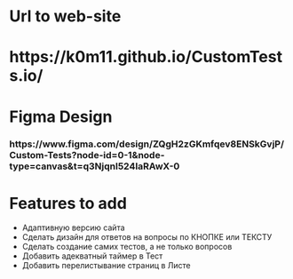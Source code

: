 <h1>Url to web-site<h1
<h3> https://k0m11.github.io/CustomTests.io/
</h3>
<h1>
  Figma Design
</h1>
<h3> https://www.figma.com/design/ZQgH2zGKmfqev8ENSkGvjP/Custom-Tests?node-id=0-1&node-type=canvas&t=q3Njqnl524IaRAwX-0
</h3>

<h1>Features to add</h1>
<ul>
  <li>Адаптивную версию сайта</li>
  <li>Сделать дизайн для ответов на вопросы по КНОПКЕ или ТЕКСТУ</li>
  <li>Сделать создание самих тестов, а не только вопросов</li>
  <li>Добавить адекватный таймер в Тест</li>
  <li>Добавить перелистывание страниц в Листе</li>
</ul>
